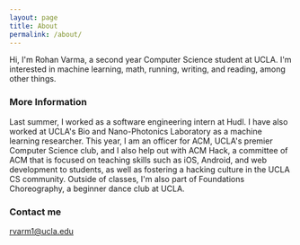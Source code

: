 ```yaml
---
layout: page
title: About
permalink: /about/
---
```


Hi, I'm Rohan Varma, a second year Computer Science student at UCLA. I'm interested in machine learning, math, running, writing, and reading, among other things. 

### More Information

Last summer, I worked as a software engineering intern at Hudl. I have also worked at UCLA's Bio and Nano-Photonics Laboratory as a machine learning researcher. This year, I am an officer for ACM, UCLA's premier Computer Science club, and I also help out with ACM Hack, a committee of ACM that is focused on teaching skills such as iOS, Android, and web development to students, as well as fostering a hacking culture in the UCLA CS community. Outside of classes, I'm also part of Foundations Choreography, a beginner dance club at UCLA. 

### Contact me

[rvarm1@ucla.edu](mailto:rvarm1@ucla.edu)

